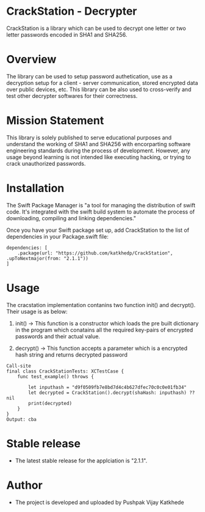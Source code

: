 # CrackStation - Decrypter
CrackStation is a library which can be used to decrypt one letter or two letter passwords encoded in SHA1 and SHA256.

# Overview
The library can be used to setup password authetication, use as a decryption setup for a client - server communication, stored encrypted data over public devices, etc. This library can be also used to cross-verify and test other decrypter softwares for their correctness.

# Mission Statement
This library is solely published to serve educational purposes and understand the working of SHA1 and SHA256 with encorparting software engineering standards during the process of development. However, any usage beyond learning is not intended like executing hacking, or trying to crack unauthorized passwords.

# Installation
The Swift Package Manager is "a tool for managing the distribution of swift code. It's integrated with the swift build system to automate the process of downloading, compiling and linking dependencies."

Once you have your Swift package set up, add CrackStation to the list of dependencies in your Package.swift file:

```
dependencies: [
    .package(url: "https://github.com/katkhedp/CrackStation", .upToNextmajor(from: "2.1.1"))
]
```

# Usage

The cracstation implementation contanins two function init() and decrypt(). Their usage is as below:

1) init() -> This function is a constructor which loads the pre built dictionary in the program which conatains all the required key-pairs of encrypted passwords and their actual value.

2) decrypt() -> This function accepts a parameter which is a encrypted hash string and returns decrypted password

```
Call-site
final class CrackStationTests: XCTestCase {
    func test_example() throws {

        let inputhash = "d9f0509fb7e8bd7d4c4b627dfec70c0c0e01fb34"
        let decrypted = CrackStation().decrypt(shaHash: inputhash) ?? nil
        print(decrypted)
    }
}
Output: cba
```

# Stable release
- The latest stable release for the applciation is "2.1.1".

# Author
- The project is developed and uploaded by Pushpak Vijay Katkhede




